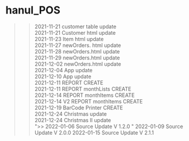# hanul_POS 
>> 2021-11-21 customer table update   
>> 2021-11-21 Customer html update  
>> 2021-11-23 Item html update   
>> 2021-11-27 newOrders. html update  
>> 2021-11-28 newOrders.html update  
>> 2021-11-29 newOrders.html update  
>> 2021-12-02 newOrders.html update  
>> 2021-12-04 App update  
>> 2021-12-10 App update   
>> 2021-12-11 REPORT  CREATE  
>> 2021-12-11 REPORT monthLists CREATE  
>> 2021-12-14 REPORT monthItems CREATE  
>> 2021-12-14 V2 REPORT monthItems CREATE   
>> 2021-12-19 BarCode Printer CREATE  
>> 2021-12-24 Christmas update  
>> 2021-12-24 Christmas II update  
">> 2022-01-06  Source Update V 1.2.0 " 
>> 2022-01-09  Source Update V 2.0.0 
>> 2022-01-15  Source Update V 2.1.1 
